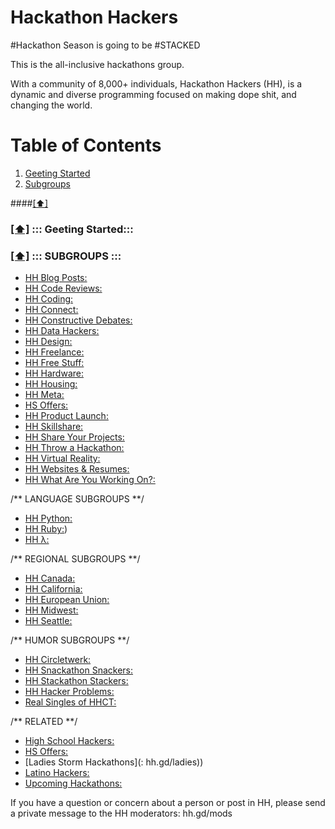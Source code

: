 Hackathon Hackers
==================

#Hackathon Season is going to be #STACKED

This is the all-inclusive hackathons group.

With a community of 8,000+ individuals, Hackathon Hackers (HH), is a dynamic and diverse programming focused on making dope shit, and changing the world. 

# <a name='toc'>Table of Contents</a>

  1. [Geeting Started](#start)
  2. [Subgroups](#subgroups)
  

####[[⬆]](#toc)

### [[⬆]](#toc) <a name='start'>::: Geeting  Started:::</a> 

### [[⬆]](#toc) <a name='subgroups'>::: SUBGROUPS :::</a> 
- [HH Blog Posts:](http://bit.ly/hhblogposts)
- [HH Code Reviews:](http://bit.ly/hhcodereview)
- [HH Coding:]( http://bit.ly/hhcoding)
- [HH Connect:]( http://bit.ly/hhconnect)
- [HH Constructive Debates:]( http://bit.ly/hhdebates)
- [HH Data Hackers:]( http://bit.ly/hhdata)
- [HH Design:]( http://bit.ly/hhdesigners)
- [HH Freelance:]( http://bit.ly/hhfreelance)
- [HH Free Stuff:]( http://bit.ly/hhfreestuff)
- [HH Hardware:]( http://bit.ly/HHHardware)
- [HH Housing:]( http://bit.ly/hhhousing)
- [HH Meta:]( http://bit.ly/hhmeta)
- [HS Offers:]( http://bit.ly/hsoffers)
- [HH Product Launch:]( http://bit.ly/hhproductlaunch)
- [HH Skillshare: ](http://bit.ly/hhskillshare)
- [HH Share Your Projects:]( http://bit.ly/hhshareyourproj)
- [HH Throw a Hackathon:]( http://bit.ly/hhthrowahack)
- [HH Virtual Reality:]( http://bit.ly/hhvirtual)
- [HH Websites & Resumes:]( http://bit.ly/hhresumes)
- [HH What Are You Working On?:]( http://bit.ly/hhwaywo)

/** LANGUAGE SUBGROUPS **/
- [HH Python:]( hh.gd/python)
- [HH Ruby:]( hh.gd/ruby))
- [HH λ:]( hh.gd/lambda)

/** REGIONAL SUBGROUPS **/
- [HH Canada:]( hh.gd/canada)
- [HH California:]( hh.gd/cali)
- [HH European Union:]( hh.gd/europe)
- [HH Midwest:]( hh.gd/midwest)
- [HH Seattle:]( hh.gd/seattle)

/** HUMOR SUBGROUPS **/
- [HH Circletwerk:]( hh.gd/circle)
- [HH Snackathon Snackers:]( hh.gd/snackers)
- [HH Stackathon Stackers:]( hh.gd/stackers)
- [HH Hacker Problems:]( hh.gd/problems)
- [Real Singles of HHCT:]( hh.gd/singles)

/** RELATED **/
- [High School Hackers:]( hh.gd/highschool)
- [HS Offers:]( hh.gd/hsoffers)
- [Ladies Storm Hackathons](: hh.gd/ladies))
- [Latino Hackers:]( hh.gd/latino)
- [Upcoming Hackathons:]( hh.gd/events)


If you have a question or concern about a person or post in HH, please send a private message to the HH moderators: hh.gd/mods
